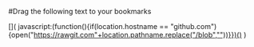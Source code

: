 #Drag the following text to your bookmarks

[](
javascript:(function(){if(location.hostname == "github.com"){open("https://rawgit.com"+location.pathname.replace("/blob",""))}})()
)
